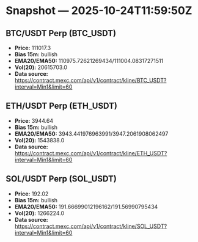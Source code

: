 # Snapshot — 2025-10-24T11:59:50Z

## BTC/USDT Perp (BTC_USDT)
- **Price:** 111017.3
- **Bias 15m:** bullish
- **EMA20/EMA50:** 110975.72621269434/111004.08317271511
- **Vol(20):** 20615703.0
- **Data source:** https://contract.mexc.com/api/v1/contract/kline/BTC_USDT?interval=Min1&limit=60

## ETH/USDT Perp (ETH_USDT)
- **Price:** 3944.64
- **Bias 15m:** bullish
- **EMA20/EMA50:** 3943.441976963991/3947.2061908062497
- **Vol(20):** 1543838.0
- **Data source:** https://contract.mexc.com/api/v1/contract/kline/ETH_USDT?interval=Min1&limit=60

## SOL/USDT Perp (SOL_USDT)
- **Price:** 192.02
- **Bias 15m:** bullish
- **EMA20/EMA50:** 191.66699012196162/191.56990795434
- **Vol(20):** 1266224.0
- **Data source:** https://contract.mexc.com/api/v1/contract/kline/SOL_USDT?interval=Min1&limit=60

